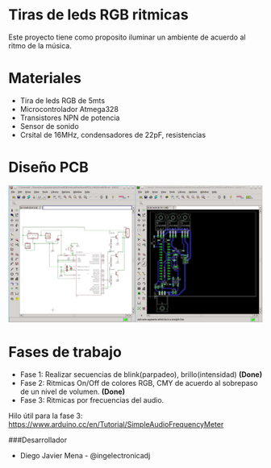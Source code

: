 # Tiras de leds RGB ritmicas
Este proyecto tiene como proposito iluminar un ambiente de acuerdo al ritmo de la música.

# Materiales
* Tira de leds RGB de 5mts
* Microcontrolador Atmega328
* Transistores NPN de potencia
* Sensor de sonido
* Crsital de 16MHz, condensadores de 22pF, resistencias

# Diseño PCB
![grafo2](https://github.com/ingelectronicadj/tirasRGBritmicas/blob/master/imagenes/pcb.jpg?raw=true "grafo2")

# Fases de trabajo
* Fase 1: Realizar secuencias de blink(parpadeo), brillo(intensidad) **(Done)**
* Fase 2: Ritmicas On/Off de colores RGB, CMY de acuerdo al sobrepaso de un nivel de volumen. **(Done)**
* Fase 3: Ritmicas por frecuencias del audio.

Hilo útil para la fase 3: https://www.arduino.cc/en/Tutorial/SimpleAudioFrequencyMeter

###Desarrollador
* Diego Javier Mena - @ingelectronicadj
